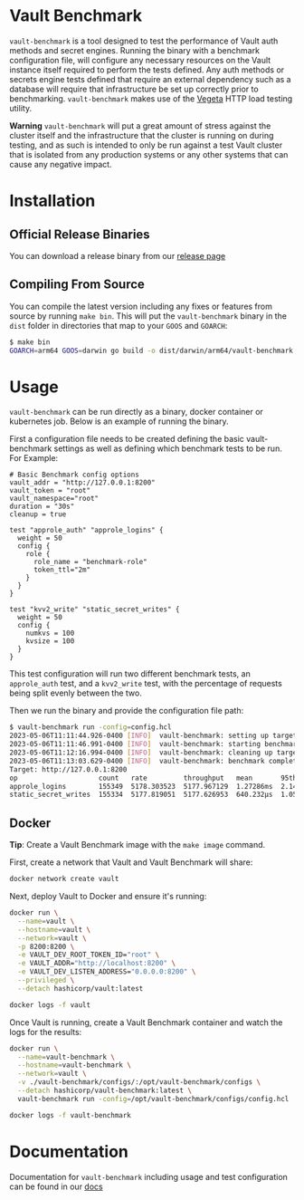 # Vault Benchmark

`vault-benchmark` is a tool designed to test the performance of Vault auth methods and secret engines. Running the binary with a benchmark configuration file, will configure any necessary resources on the Vault instance itself required to perform the tests defined. Any auth methods or secrets engine tests defined that require an external dependency such as a database will require that infrastructure be set up correctly prior to benchmarking. `vault-benchmark` makes use of the [Vegeta](https://github.com/tsenart/vegeta) HTTP load testing utility.

**Warning**
`vault-benchmark` will put a great amount of stress against the cluster itself and the infrastructure that the cluster is running on during testing, and as such is intended to only be run against a test Vault cluster that is isolated from any production systems or any other systems that can cause any negative impact.

# Installation
## Official Release Binaries
You can download a release binary from our [release page](https://releases.hashicorp.com/vault-benchmark)

## Compiling From Source
You can compile the latest version including any fixes or features from source by running `make bin`. This will put the `vault-benchmark` binary in the `dist` folder in directories that map to your `GOOS` and `GOARCH`:
```bash
$ make bin
GOARCH=arm64 GOOS=darwin go build -o dist/darwin/arm64/vault-benchmark
```

# Usage
`vault-benchmark` can be run directly as a binary, docker container or kubernetes job. Below is an example of running the binary.

First a configuration file needs to be created defining the basic vault-benchmark settings as well as defining which benchmark tests to be run. For Example:
```hcl
# Basic Benchmark config options
vault_addr = "http://127.0.0.1:8200"
vault_token = "root"
vault_namespace="root"
duration = "30s"
cleanup = true

test "approle_auth" "approle_logins" {
  weight = 50
  config {
    role {
      role_name = "benchmark-role"
      token_ttl="2m"
    }
  }
}

test "kvv2_write" "static_secret_writes" {
  weight = 50
  config {
    numkvs = 100
    kvsize = 100
  }
}
```
This test configuration will run two different benchmark tests, an `approle_auth` test, and a `kvv2_write` test, with the percentage of requests being split evenly between the two.
 
Then we run the binary and provide the configuration file path:
```bash
$ vault-benchmark run -config=config.hcl
2023-05-06T11:11:44.926-0400 [INFO]  vault-benchmark: setting up targets
2023-05-06T11:11:46.991-0400 [INFO]  vault-benchmark: starting benchmarks: duration=30s
2023-05-06T11:12:16.994-0400 [INFO]  vault-benchmark: cleaning up targets
2023-05-06T11:13:03.629-0400 [INFO]  vault-benchmark: benchmark complete
Target: http://127.0.0.1:8200
op                    count   rate         throughput   mean       95th%       99th%       successRatio
approle_logins        155349  5178.303523  5177.967129  1.27286ms  2.142861ms  2.894675ms  100.00%
static_secret_writes  155334  5177.819051  5177.626953  640.232µs  1.055702ms  1.554777ms  100.00%
```

## Docker

**Tip**: Create a Vault Benchmark image with the `make image` command.

First, create a network that Vault and Vault Benchmark will share:

```bash
docker network create vault
```

Next, deploy Vault to Docker and ensure it's running:

```bash
docker run \
  --name=vault \
  --hostname=vault \
  --network=vault \
  -p 8200:8200 \
  -e VAULT_DEV_ROOT_TOKEN_ID="root" \
  -e VAULT_ADDR="http://localhost:8200" \
  -e VAULT_DEV_LISTEN_ADDRESS="0.0.0.0:8200" \
  --privileged \
  --detach hashicorp/vault:latest

docker logs -f vault
```

Once Vault is running, create a Vault Benchmark container and watch the logs for the results:

```bash
docker run \
  --name=vault-benchmark \
  --hostname=vault-benchmark \
  --network=vault \
  -v ./vault-benchmark/configs/:/opt/vault-benchmark/configs \
  --detach hashicorp/vault-benchmark:latest \
  vault-benchmark run -config=/opt/vault-benchmark/configs/config.hcl

docker logs -f vault-benchmark
```

# Documentation
Documentation for `vault-benchmark` including usage and test configuration can be found in our [docs](docs/index.md)
